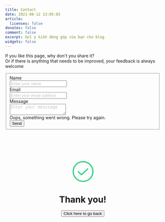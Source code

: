 ```yaml
---
title: Contact
date: 2021-08-12 13:05:03
article:
  licenses: false
donates: false
comment: false
excerpt: Gửi ý kiến đóng góp của bạn cho blog
widgets: false
---
```

<p id="form-caption">
If you like this page, why don't you share it?
<br /> Or if there is anything that needs to be improved, your feedback is always welcome
</p>

<div>
<style>
.card_contact_page {
margin: 100px auto;
text-align: center;
}
body:not(.light) input::placeholder, 
body:not(.light) textarea::placeholder {
  color: #c0c0c0;
}
body:not(.light) .control.has-icons-left .input:focus ~ .icon, .control.has-icons-right .input:focus ~ .icon, .control.has-icons-left .select:focus ~ .icon, .control.has-icons-right .select:focus ~ .icon {
    color: unset;
}
</style>
</div>

<div id="feedback-form">
<form id="form" action="">
<fieldset id="form-fieldset">
  <!-- NAME  -->
  <div class="field">
    <label class="label has-text-grey">Name</label>
    <div class="control">
      <input required class="input" type="text" placeholder="Enter your name" name="full-name" />
    </div>
  </div>

  <div class="field">
    <label class="label has-text-grey">Email</label>
    <div class="control has-icons-left has-icons-right">
      <input required class="input" type="email" placeholder="Enter your email address" value="" name="email" />
      <span class="icon is-small is-left">
        <i class="fas fa-envelope"></i>
      </span>
      <!-- <span class="icon is-small is-right">
          <i class="fas fa-exclamation-triangle"></i>
        </span> -->
    </div>
    <!-- <p class="help is-danger">This email is invalid</p> -->
  </div>

  <div class="field">
    <label class="label has-text-grey">Message</label>
    <div class="control">
      <textarea required class="textarea" placeholder="Enter your messsage" name="message"></textarea>
    </div>
  </div>
<article id="error-message" class="message is-danger is-hidden">
  <div class="message-body">
    Oops, something went wrong. Please try again.
  </div>
</article>
  <div class="field is-grouped">
    <div class="control">
      <button id="submitBtn" type="submit" class="button is-link">Send</button>
    </div>
  </div>
</fieldset>
</form>
</div>


<!-- BOX THANK YOU -->
<div id="thank-you-box" class="is-hidden">
<div class="card_contact_page">
<svg width="70px" height="70px" class="success" viewBox="0 0 70 70" version="1.1"
xmlns="http://www.w3.org/2000/svg" xmlns:xlink="http://www.w3.org/1999/xlink">
<g stroke="none" stroke-width="1" fill="none" fill-rule="evenodd">
<g transform="translate(-1233.000000, -901.000000)" stroke="#34D183" stroke-width="4">
<g transform="translate(1237.000000, 905.000000)" class="path circle">
<circle class="path circle" cx="32" cy="32" r="32"></circle>
<polyline class="path check" points="48 22.7096774 26.6484279 42.3225806 15.483871 31.5557034">
</polyline>
</g>
</g>
</g>
</svg>
<h1>Thank you!</h1>
<p class="card_contact_page-p"><button id="goBackBtn" class="button is-primary is-light">Click here to go back</button></p>
</div>
</div>
<!-- END BOX THANNK-YOU -->

<script>
  var classIsHidden = "is-hidden"
  var attributeDisabled = "disabled"
  
  // Get feedbackForm
  var feedBackForm = document.getElementById("feedback-form");
  var formFieldset = document.getElementById("form-fieldset");

  // Get thankbox
  var thankBox = document.getElementById("thank-you-box");
  
  // Get error message
  var errMsg = document.getElementById("error-message")
  
  // Get main form 
  var form = document.getElementById("form");
  form.addEventListener("submit", formSubmit);
  var url = "https://getform.io/f/db17b720-df55-49fb-b084-81981ce3b03f"
  
  // Get button go backk
  var goBackBtn = document.getElementById("goBackBtn")
  goBackBtn.addEventListener("click", goBack);
  
  // Get caption 
  var formCaption = document.getElementById("form-caption")
  
  function goBack() {
    // Hide
    thankBox.classList.add(classIsHidden);
    errMsg.classList.add(classIsHidden);
  
    // Show
    feedBackForm.classList.remove(classIsHidden);
    formCaption.classList.remove(classIsHidden);

    // Enable fieldset
    formFieldset.removeAttribute(attributeDisabled);
  
    // Clear all inputs/textarea
    const inputs = document.querySelectorAll('input[name="full-name"], input[name="email"], textarea[name="message"]');
    inputs.forEach(input => {
      input.value = '';
    });
  
  }

  function submitGoogleForm(e) {
    e.preventDefault()

    const googleFormUrl = "https://docs.google.com/forms/d/e/1FAIpQLScp3Y7X1XN7iaCtbZuoFaXv9JP-ArwKYfhdMp3b7EcL5AI3cA/formResponse?&submit=Submit"

    const fullname = document.querySelector('input[name="full-name"]').value;
    const email = document.querySelector('input[name="email"]').value;
    const message = document.querySelector('textarea[name="message"]').value
    // Build form headers
    const myHeaders = new Headers();
    myHeaders.append("Content-Type", "application/x-www-form-urlencoded");
    myHeaders.append("Access-Control-Allow-Origin","*")

    // Build form data
    var urlencoded = new URLSearchParams();
    urlencoded.append("entry.1716012579", message);
    urlencoded.append("entry.869462205", fullname);
    urlencoded.append("entry.87127782", email);

    // Request options
    var requestOptions = {
      method: 'POST',
      headers: myHeaders,
      body: urlencoded,
      redirect: 'follow',
      mode: "no-cors"
    };

    var submitBtn = document.getElementById("submitBtn");
    submitBtn.innerHTML = "Sending..."
    submitBtn.setAttribute(attributeDisabled, "");
  
    errMsg.classList.add(classIsHidden)

    // Disabled 
    formFieldset.setAttribute(attributeDisabled, "");
  
    fetch(googleFormUrl,
      requestOptions)
      .then(response => {
        // hide feedback form
        feedBackForm.classList.add(classIsHidden);
        formCaption.classList.add(classIsHidden);
  
        // show thank box
        thankBox.classList.remove(classIsHidden);
      })
      .catch(error => {
        console.log(error);
        errMsg.classList.remove(classIsHidden)
      })
      .finally(() => {
        submitBtn.innerHTML = "Send"
        submitBtn.removeAttribute(attributeDisabled);
        formFieldset.removeAttribute(attributeDisabled);
      })
  }
  
  function formSubmit(e) {
    e.preventDefault()

    const formData = new FormData();
    formData.append(
      'full-name',
      document.querySelector('input[name="full-name"]').value
    )
    formData.append(
      'email',
      document.querySelector('input[name="email"]').value
    )

    formData.append(
      'message',
      document.querySelector('textarea[name="message"]').value
    )

    var submitBtn = document.getElementById("submitBtn");
    submitBtn.innerHTML = "Sending..."
    submitBtn.setAttribute(attributeDisabled, "");
  
    errMsg.classList.add(classIsHidden)

    // Disabled 
    formFieldset.setAttribute(attributeDisabled, "");
  
    fetch(url,
      {
        method: "POST",
        body: formData,
      })
      .then(response => {
        // hide feedback form
        feedBackForm.classList.add(classIsHidden);
        formCaption.classList.add(classIsHidden);
  
        // show thank box
        thankBox.classList.remove(classIsHidden);
      })
      .catch(error => {
        console.log(error);
        errMsg.classList.remove(classIsHidden)
      })
      .finally(() => {
        submitBtn.innerHTML = "Send"
        submitBtn.removeAttribute(attributeDisabled);
        formFieldset.removeAttribute(attributeDisabled);
      })
  }

</script>
